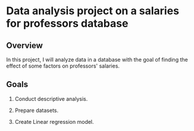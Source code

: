 # Data analysis project on a salaries for professors database
## Overview
In this project, I will analyze data in a database with the goal of finding the effect of some factors on professors' salaries.
## Goals
1. Conduct descriptive analysis.

2. Prepare datasets.

3. Create Linear regression model.
